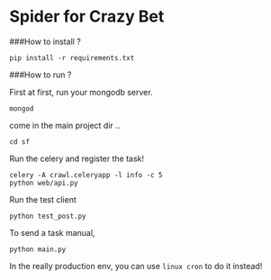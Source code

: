 # Spider for Crazy Bet

###How to install ?

```
pip install -r requirements.txt
```
###How to run ?

First at first, run your mongodb server.

```
mongod
```
come in the main project dir ..
```
cd sf
```
Run the celery and register the task!

```
celery -A crawl.celeryapp -l info -c 5
python web/api.py
```
Run the test client

```
python test_post.py
```
To send a task manual,

```
python main.py
```

In the really production env, you can use `linux cron` to do it instead!








